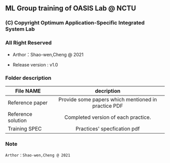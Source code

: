 ## ML Group training of OASIS Lab @ NCTU

### (C) Copyright Optimum Application-Specific Integrated System Lab
###                    All Right Reserved

- Arthor：Shao-wen,Cheng @ 2021

- Release version : v1.0

### Folder description

| File NAME                                 | decription                  |
| ------------------------------------------|:---------------------------:|
| Reference paper                           | Provide some papers which mentioned in practice PDF   |
| Reference solution                        | Completed version of each practice.            |
| Training SPEC                             | Practices' specfication pdf            |


### Note
	Arthor：Shao-wen,Cheng @ 2021
